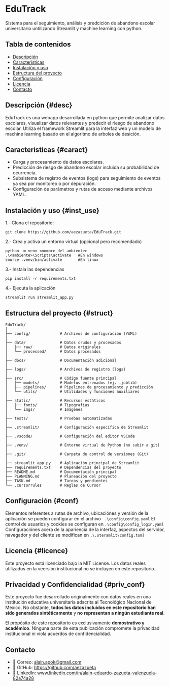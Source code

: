 # EduTrack
Sistema para el seguimiento, análisis y predcición de abandono escolar universitario untilizando Streamlit y machine learning con python.

## Tabla de contenidos
   * [Descripción](#desc)
   * [Características](#caract)
   * [Instalación y uso](#inst_use)
   * [Estructura del proyecto](#struct)
   * [Configuración](#conf)
   * [Licencia](#licence)
   * [Contacto](#priv_conf)
  
## Descripción {#desc}
EduTrack es una webapp desarrollada en python que permite analizar datos escolares, visualizar datos relevantes y predecir el riesgo de abandono escolar. Utiliza el framework Streamlit para la interfaz web y un modelo de machine learning basado en el algoritmo de arboles de desición.

## Características {#caract}
  * Carga y procesamiento de datos escolares.
  * Predicción de riesgo de abandono escolar incluida su probabilidad de ocurrencia.
  * Subsistema de registro de eventos (logs) para seguimiento de eventos ya sea por monitoreo o por depuración.
  * Configuración de parámetros y rutas de acceso mediante archivos YAML.

## Instalación y uso {#inst_use}
1.- Clona el repositorio:
```
git clone https://github.com/aezazueta/EduTrack.git 
```
2.- Crea y activa un entorno virtual (opcional pero recomendado)

```
python -m venv <nombre_del_ambiente>
.\<ambiente>\Scripts\activate   #En windows
source .venv/bin/activate       #En linux
```
3.- Instala las dependencias
```
pip install -r requirements.txt
```
4.- Ejecuta la aplicación
```
streamlit run streamlit_app.py
```

## Estructura del proyecto {#struct}
```
EduTrack/
│
├── config/             # Archivos de configuración (YAML)
│
├── data/               # Datos crudos y procesados
│   ├── raw/            # Datos originales
│   └── processed/      # Datos procesados
│
├── docs/               # Documentación adicional
│
├── logs/               # Archivos de registro (logs)
│
├── src/                # Código fuente principal
│   ├── models/         # Modelos entrenados (ej. .joblib)
│   ├── pipelines/      # Pipelines de procesamiento y predicción
│   └── utils/          # Utilidades y funciones auxiliares
│
├── static/             # Recursos estáticos
│   ├── fonts/          # Tipografías
│   └── imgs/           # Imágenes
│
├── tests/              # Pruebas automatizadas
│
├── .streamlit/         # Configuración específica de Streamlit
│
├── .vscode/            # Configuración del editor VSCode
│
├── .venv/              # Entorno virtual de Python (no subir a git)
│
├── .git/               # Carpeta de control de versiones (Git)
│
├── streamlit_app.py    # Aplicación principal de Streamlit
├── requirements.txt    # Dependencias del proyecto
├── README.md           # Documentación principal
├── PLANNING.md         # Planeación del proyecto
├── TASK.md             # Tareas y pendientes
└── .cursorrules        # Reglas de Cursor
```

## Configuración {#conf}
Elementos referentes a rutas de archivo, ubicaciónes y versión de la aplicación se pueden configurar en el archivo 
``` .\config\config.yaml```
El control de usuarios y cookies se configuran en 
```.\config\config_login.yaml```
Configuraciónes acera de la apariencia de la interfaz, aspectos del servidor, navegador y del cliente se modifican en 
```.\.steramlit\config.toml```

## Licencia {#licence}
Este proyecto está licenciado bajo la MIT License. Los datos reales utilizados en la veersión institucional no se incluyen en este repositorio.

## Privacidad y Confidencialidad {#priv_conf}

Este proyecto fue desarrollado originalmente con datos reales en una institución educativa universitaria adscrita al Tecnológico Nacional de México. No obstante, **todos los datos incluidos en este repositorio han sido generados sintéticamente** y **no representan a ningún estudiante real**.

El propósito de este repositorio es exclusivamente **demostrativo y académico**. Ninguna parte de esta publicación compromete la privacidad institucional ni viola acuerdos de confidencialidad.

## Contacto
* 📧 Correo: alain.apok@gmail.com
* 🔗 GitHub: https://github.com/aezazueta
* 💼 LinkedIn: www.linkedin.com/in/alain-eduardo-zazueta-valenzuela-82a74a28